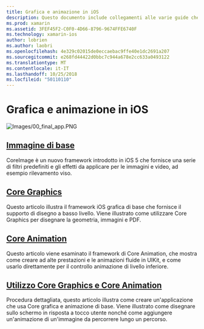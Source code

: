 ```yaml
---
title: Grafica e animazione in iOS
description: Questo documento include collegamenti alle varie guide che illustrano come usare i framework di Core Animation, Core Graphics e immagine di base in xamarin. IOS.
ms.prod: xamarin
ms.assetid: 3FEF45F2-C0F0-4D66-8796-9674FFE6740F
ms.technology: xamarin-ios
author: lobrien
ms.author: laobri
ms.openlocfilehash: 4e329c02015de0eccaebac9ffe40e1dc2691a207
ms.sourcegitcommit: e268fd44422d0bbc7c944a678e2cc633a0493122
ms.translationtype: MT
ms.contentlocale: it-IT
ms.lasthandoff: 10/25/2018
ms.locfileid: "50110110"
---
```

# <a name="graphics-and-animation-in-ios"></a>Grafica e animazione in iOS

![Images/00_final_app.PNG](images/00-final-app.png "eseguire un'app di esempio") 

##  <a name="core-imageiosplatformgraphics-animation-iosintroduction-to-coreimagemd"></a>[Immagine di base](~/ios/platform/graphics-animation-ios/introduction-to-coreimage.md)

CoreImage è un nuovo framework introdotto in iOS 5 che fornisce una serie di filtri predefiniti e gli effetti da applicare per le immagini e video, ad esempio rilevamento viso.

##  <a name="core-graphicsiosplatformgraphics-animation-ioscore-graphicsmd"></a>[Core Graphics](~/ios/platform/graphics-animation-ios/core-graphics.md)

Questo articolo illustra il framework iOS grafica di base che fornisce il supporto di disegno a basso livello. Viene illustrato come utilizzare Core Graphics per disegnare la geometria, immagini e PDF.

##  <a name="core-animationiosplatformgraphics-animation-ioscore-animationmd"></a>[Core Animation](~/ios/platform/graphics-animation-ios/core-animation.md)

Questo articolo viene esaminato il framework di Core Animation, che mostra come creare ad alte prestazioni e le animazioni fluide in UIKit, e come usarlo direttamente per il controllo animazione di livello inferiore.

##  <a name="using-core-graphics-and-core-animationiosplatformgraphics-animation-iosgraphics-animation-walkthroughmd"></a>[Utilizzo Core Graphics e Core Animation](~/ios/platform/graphics-animation-ios/graphics-animation-walkthrough.md)

Procedura dettagliata, questo articolo illustra come creare un'applicazione che usa Core grafica e animazione di base. Viene illustrato come disegnare sullo schermo in risposta a tocco utente nonché come aggiungere un'animazione di un'immagine da percorrere lungo un percorso.



